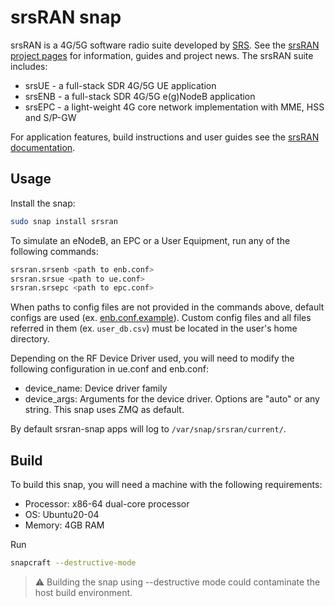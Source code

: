 # srsRAN snap

srsRAN is a 4G/5G software radio suite developed by [SRS](https://www.srs.io/). See the [srsRAN project pages](https://www.srsran.com/) for information, guides and project news. The srsRAN suite includes:
- srsUE - a full-stack SDR 4G/5G UE application
- srsENB - a full-stack SDR 4G/5G e(g)NodeB application
- srsEPC - a light-weight 4G core network implementation with MME, HSS and S/P-GW

For application features, build instructions and user guides see the [srsRAN documentation](https://docs.srsran.com/en/latest/).

## Usage

Install the snap:

```bash
sudo snap install srsran
```

To simulate an eNodeB, an EPC or a User Equipment, run any of the following commands:

```bash
srsran.srsenb <path to enb.conf>
srsran.srsue <path to ue.conf>
srsran.srsepc <path to epc.conf> 
```

When paths to config files are not provided in the commands above, default configs are used (ex. [enb.conf.example](https://github.com/srsran/srsRAN/blob/master/srsenb/enb.conf.example)).
Custom config files and all files referred in them (ex. `user_db.csv`) must be located in the user's home directory.

Depending on the RF Device Driver used, you will need to modify the following configuration in ue.conf and enb.conf:
- device_name: Device driver family
- device_args: Arguments for the device driver. Options are "auto" or any string.
This snap uses ZMQ as default.

By default srsran-snap apps will log to `/var/snap/srsran/current/`.

## Build

To build this snap, you will need a machine with the following requirements:
- Processor: x86-64 dual-core processor
- OS: Ubuntu20-04
- Memory: 4GB RAM

Run
```bash
snapcraft --destructive-mode
```
> :warning: Building the snap using --destructive mode could contaminate the host build environment.
